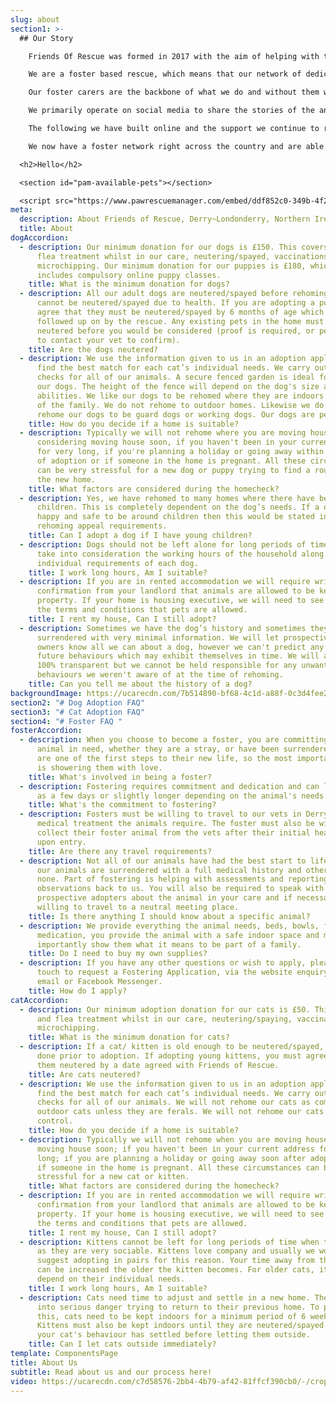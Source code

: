```yaml
---
slug: about
section1: >-
  ## Our Story

    Friends Of Rescue was formed in 2017 with the aim of helping with the growing problem of unwanted and stray cats and dogs in the North West of Northern Ireland. 

    We are a foster based rescue, which means that our network of dedicated volunteers open their hearts and their homes to care for the animals in our care while we search for the perfect home for them. The animals who find themselves often come from less than ideal circumstances, so from the minute they arrive with us it’s vitally important to us to show them how life should be. 

    Our foster carers are the backbone of what we do and without them we wouldn’t be able to do what we do. To open your home to an animal, often with health issues, is a selfless act and one we are eternally grateful for.

    We primarily operate on social media to share the stories of the animals we have in our care, and to fundraise. At our core is a small team of volunteers who manage various aspects of the overall running of the organisation, and all the social media activities, which is vital to us getting our message out. 

    The following we have built online and the support we continue to receive from the public is what allows us to keep doing what we do. What started as a small endeavour has grown year on year, to the point where we are able to rehome hundreds of animals each year to new, loving homes. 

    We now have a foster network right across the country and are able to help animals from all corners of Northern Ireland.

  <h2>Hello</h2>

  <section id="pam-available-pets"></section>

  <script src="https://www.pawrescuemanager.com/embed/ddf852c0-349b-4f2a-910c-8327c4ee7f0a"></script>
meta:
  description: About Friends of Rescue, Derry~Londonderry, Northern Ireland
  title: About
dogAccordion:
  - description: Our minimum donation for our dogs is £150. This covers worm and
      flea treatment whilst in our care, neutering/spayed, vaccinations and
      microchipping. Our minimum donation for our puppies is £180, which
      includes compulsory online puppy classes.
    title: What is the minimum donation for dogs?
  - description: All our adult dogs are neutered/spayed before rehoming unless they
      cannot be neutered/spayed due to health. If you are adopting a puppy you
      agree that they must be neutered/spayed by 6 months of age which will be
      followed up on by the rescue. Any existing pets in the home must be
      neutered before you would be considered (proof is required, or permission
      to contact your vet to confirm).
    title: Are the dogs neutered?
  - description: We use the information given to us in an adoption application to
      find the best match for each cat’s individual needs. We carry out home
      checks for all of our animals. A secure fenced garden is ideal for all of
      our dogs. The height of the fence will depend on the dog's size and
      abilities. We like our dogs to be rehomed where they are indoors and part
      of the family. We do not rehome to outdoor homes. Likewise we do not
      rehome our dogs to be guard dogs or working dogs. Our dogs are pets only.
    title: How do you decide if a home is suitable?
  - description: Typically we will not rehome where you are moving house,
      considering moving house soon, if you haven't been in your current address
      for very long, if you're planning a holiday or going away within 6months
      of adoption or if someone in the home is pregnant. All these circumstances
      can be very stressful for a new dog or puppy trying to find a routine in
      the new home.
    title: What factors are considered during the homecheck?
  - description: Yes, we have rehomed to many homes where there have been young
      children. This is completely dependent on the dog’s needs. If a dog is
      happy and safe to be around children then this would be stated in the
      rehoming appeal requirements.
    title: Can I adopt a dog if I have young children?
  - description: Dogs should not be left alone for long periods of time so we will
      take into consideration the working hours of the household along with the
      individual requirements of each dog.
    title: I work long hours, Am I suitable?
  - description: If you are in rented accommodation we will require written
      confirmation from your landlord that animals are allowed to be kept in the
      property. If your home is housing executive, we will need to see a copy of
      the terms and conditions that pets are allowed.
    title: I rent my house, Can I still adopt?
  - description: Sometimes we have the dog’s history and sometimes they are
      surrendered with very minimal information. We will let prospective new
      owners know all we can about a dog, however we can't predict any new
      future behaviours which may exhibit themselves in time. We will always be
      100% transparent but we cannot be held responsible for any unwanted
      behaviours we weren't aware of at the time of rehoming.
    title: Can you tell me about the history of a dog?
backgroundImage: https://ucarecdn.com/7b514890-bf68-4c1d-a88f-0c3d4fee2438/-/crop/2449x882/0,355/-/preview/
section2: "# Dog Adoption FAQ"
section3: "# Cat Adoption FAQ"
section4: "# Foster FAQ "
fosterAccordion:
  - description: When you choose to become a foster, you are committing to help an
      animal in need, whether they are a stray, or have been surrendered. You
      are one of the first steps to their new life, so the most important thing
      is showering them with love.
    title: What's involved in being a foster?
  - description: Fostering requires commitment and dedication and can last as little
      as a few days or slightly longer depending on the animal's needs.
    title: What's the commitment to fostering?
  - description: Fosters must be willing to travel to our vets in Derry for any
      medical treatment the animals require. The foster must also be willing to
      collect their foster animal from the vets after their initial health check
      upon entry.
    title: Are there any travel requirements?
  - description: Not all of our animals have had the best start to life, sometimes
      our animals are surrendered with a full medical history and other times
      none. Part of fostering is helping with assessments and reporting your
      observations back to us. You will also be required to speak with
      prospective adopters about the animal in your care and if necessary be
      willing to travel to a neutral meeting place.
    title: Is there anything I should know about a specific animal?
  - description: We provide everything the animal needs, beds, bowls, food and
      medication, you provide the animal with a safe indoor space and most
      importantly show them what it means to be part of a family.
    title: Do I need to buy my own supplies?
  - description: If you have any other questions or wish to apply, please get in
      touch to request a Fostering Application, via the website enquiry form,
      email or Facebook Messenger.
    title: How do I apply?
catAccordion:
  - description: Our minimum adoption donation for our cats is £50. This covers worm
      and flea treatment whilst in our care, neutering/spaying, vaccinations and
      microchipping.
    title: What is the minimum donation for cats?
  - description: If a cat/ kitten is old enough to be neutered/spayed, this will be
      done prior to adoption. If adopting young kittens, you must agree to have
      them neutered by a date agreed with Friends of Rescue.
    title: Are cats neutered?
  - description: We use the information given to us in an adoption application to
      find the best match for each cat’s individual needs. We carry out home
      checks for all of our animals. We will not rehome our cats as completely
      outdoor cats unless they are ferals. We will not rehome our cats for pest
      control.
    title: How do you decide if a home is suitable?
  - description: Typically we will not rehome when you are moving house; considering
      moving house soon; if you haven't been in your current address for very
      long; if you are planning a holiday or going away soon after adoption; or
      if someone in the home is pregnant. All these circumstances can be very
      stressful for a new cat or kitten.
    title: What factors are considered during the homecheck?
  - description: If you are in rented accommodation we will require written
      confirmation from your landlord that animals are allowed to be kept in the
      property. If your home is housing executive, we will need to see a copy of
      the terms and conditions that pets are allowed.
    title: I rent my house, Can I still adopt?
  - description: Kittens cannot be left for long periods of time when they are young
      as they are very sociable. Kittens love company and usually we would
      suggest adopting in pairs for this reason. Your time away from the home
      can be increased the older the kitten becomes. For older cats, it would
      depend on their individual needs.
    title: I work long hours, Am I suitable?
  - description: Cats need time to adjust and settle in a new home. They could get
      into serious danger trying to return to their previous home. To prevent
      this, cats need to be kept indoors for a minimum period of 6 weeks.
      Kittens must also be kept indoors until they are neutered/spayed. Ensure
      your cat's behaviour has settled before letting them outside.
    title: Can I let cats outside immediately?
template: ComponentsPage
title: About Us
subtitle: Read about us and our process here!
video: https://ucarecdn.com/c7d58576-2bb4-4b79-af42-81ffcf390cb0/-/crop/528x357/0,170/-/preview/
---
```

